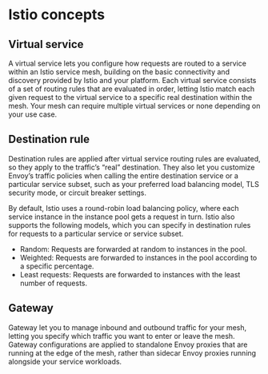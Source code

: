 # Istio concepts

## Virtual service
A virtual service lets you configure how requests are routed to a service within an Istio service mesh, building on the basic connectivity and discovery provided by Istio and your platform. Each virtual service consists of a set of routing rules that are evaluated in order, letting Istio match each given request to the virtual service to a specific real destination within the mesh. Your mesh can require multiple virtual services or none depending on your use case.

## Destination rule
Destination rules are applied after virtual service routing rules are evaluated, so they apply to the traffic’s “real” destination. They also let you customize Envoy’s traffic policies when calling the entire destination service or a particular service subset, such as your preferred load balancing model, TLS security mode, or circuit breaker settings. 

By default, Istio uses a round-robin load balancing policy, where each service instance in the instance pool gets a request in turn. Istio also supports the following models, which you can specify in destination rules for requests to a particular service or service subset.
* Random: Requests are forwarded at random to instances in the pool.
* Weighted: Requests are forwarded to instances in the pool according to a specific percentage.
* Least requests: Requests are forwarded to instances with the least number of requests.

## Gateway
Gateway let you to manage inbound and outbound traffic for your mesh, letting you specify which traffic you want to enter or leave the mesh. Gateway configurations are applied to standalone Envoy proxies that are running at the edge of the mesh, rather than sidecar Envoy proxies running alongside your service workloads.